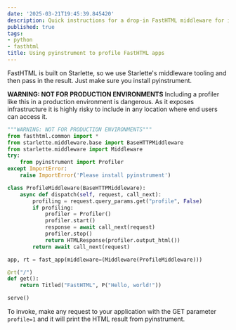 ```yaml
---
date: '2025-03-21T19:45:39.845420'
description: Quick instructions for a drop-in FastHTML middleware for identifying performance bottlenecks in FastHTML apps
published: true
tags:
- python
- fasthtml
title: Using pyinstrument to profile FastHTML apps
---
```


FastHTML is built on Starlette, so we use Starlette's middleware tooling and then pass in the result. Just make sure you install pyinstrument. 

**WARNING: NOT FOR PRODUCTION ENVIRONMENTS** Including a profiler like this in a production environment is dangerous. As it exposes infrastructure it is highly risky to include in any location where end users can access it.

```python
"""WARNING: NOT FOR PRODUCTION ENVIRONMENTS"""
from fasthtml.common import *
from starlette.middleware.base import BaseHTTPMiddleware
from starlette.middleware import Middleware
try:
    from pyinstrument import Profiler
except ImportError:
    raise ImportError('Please install pyinstrument')

class ProfileMiddleware(BaseHTTPMiddleware):
    async def dispatch(self, request, call_next):
        profiling = request.query_params.get("profile", False)
        if profiling:
            profiler = Profiler()
            profiler.start()
            response = await call_next(request)            
            profiler.stop()        
            return HTMLResponse(profiler.output_html())
        return await call_next(request)

app, rt = fast_app(middleware=(Middleware(ProfileMiddleware)))

@rt("/")
def get():
    return Titled("FastHTML", P("Hello, world!"))

serve()
```

To invoke, make any request to your application with the GET parameter
`profile=1` and it will print the HTML result from pyinstrument.
